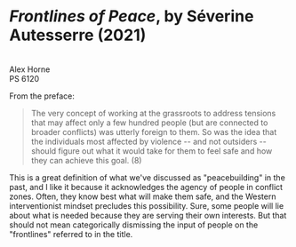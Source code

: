 # *Frontlines of Peace*, by Séverine Autesserre (2021)
\
Alex Horne
\
PS 6120

From the preface:

> The very concept of working at the grassroots to address tensions that may affect only a few hundred people (but are connected to broader conflicts) was utterly foreign to them. So was the idea that the individuals most affected by violence -- and not outsiders -- should figure out what it would take for them to feel safe and how they can achieve this goal. (8)

This is a great definition of what we've discussed as "peacebuilding" in the past, and I like it because it acknowledges the agency of people in conflict zones. Often, they know best what will make them safe, and the Western interventionist mindset precludes this possibility. Sure, some people will lie about what is needed because they are serving their own interests. But that should not mean categorically dismissing the input of people on the "frontlines" referred to in the title. 
